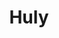 ---
draft: false
title: Huly
content:
  id: huly
  name: Huly
  logo: /images/applications/note-taking/huly/logo.png
  website: https://huly.io/
  iframe_website: /website-iframe/applications/note-taking/huly
  dashboardImage: /images/applications/note-taking/huly/screenshot-1.webp
  short_description: All-in-One Project Management Platform (alternative to Linear, Jira, Slack, Notion, Motion)
  description: The Huly All-in-One Project Management Platform (alternative to Linear, Jira, Slack, Notion, and Motion) is a robust framework designed to accelerate the development of business applications, such as CRM systems. This repository includes several applications, such as Chat, Project Management, CRM, HRM, and ATS. Various teams are building products on top of the Platform, including Huly and TraceX.
  features:
    - title: Task & Project Management
      description: Spend less time managing and more time delivering with tools designed for efficiency. Empower your teams with data-driven insights and streamlined sprint planning. Prioritize and track your backlog with a full view of your project landscape.
    - title: Unified Communication Hub
      description: Navigate through updates and collaborate with ease. Huly's Inbox & Chat streamlines notifications, messages, and tasks, ensuring you're always in the loop and ready to act.
    - title: Comprehensive Time Planning
      description: Integrate personal diligence and team dynamics with advanced planning tools. Balance work and well-being by aligning individual tasks with team goals.
    - title: Others
      description: Team planning, Github Integration, Documents, calendar, and spotlight
  screenshots:
    - /images/applications/note-taking/huly/screenshot-1.webp
    - /images/applications/note-taking/huly/screenshot-2.webp
---